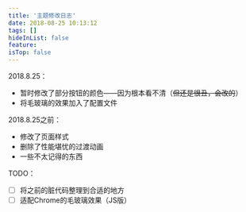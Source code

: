 ```yaml
---
title: '主题修改日志'
date: 2018-08-25 10:13:12
tags: []
hideInList: false
feature: 
isTop: false
---
```


2018.8.25：

- 暂时修改了部分按钮的颜色——因为根本看不清（~~但还是很丑，会改的~~）
- 将毛玻璃的效果加入了配置文件

2018.8.25之前：

- 修改了页面样式
- 删除了性能堪忧的过渡动画
- 一些不太记得的东西

TODO：

- [ ] 将之前的脏代码整理到合适的地方
- [ ] 适配Chrome的毛玻璃效果（JS版）